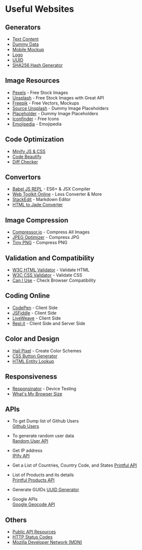 # Useful Websites

## Generators

- [Text Content](http://www.lipsum.com)   
- [Dummy Data](https://mockaroo.com)  
- [Mobile Mockup](https://mockuphone.com)  
- [Logo](https://www.logaster.com)  
- [UUID](https://www.uuidgenerator.net)  
- [SHA256 Hash Generator](https://passwordsgenerator.net/sha256-hash-generator)

## Image Resources

- [Pexels](https://www.pexels.com) - Free Stock Images  
- [Unsplash](https://unsplash.com) - Free Stock Images with Great API  
- [Freepik](https://www.freepik.com) - Free Vectors, Mockups  
- [Source Unsplash](https://source.unsplash.com) - Dummy Image Placeholders  
- [Placeholder](https://placeholder.com) - Dummy Image Placeholders  
- [Iconfinder](https://www.iconfinder.com) - Free Icons  
- [Emojipedia](https://emojipedia.org) - Emojipedia  

## Code Optimization

- [Minify JS & CSS](http://minifier.org)  
- [Code Beautify](https://codebeautify.org)  
- [Diff Checker](https://www.diffchecker.com)  

## Convertors

- [Babel JS REPL](https://babeljs.io/repl) - ES6+ & JSX Compiler  
- [Web Toolkit Online](http://www.webtoolkitonline.com) - Less Converter & More  
- [StackEdit](https://stackedit.io) - Markdown Editor  
- [HTML to Jade Converter](http://www.html2jade.org)

## Image Compression

- [Compressor.io](https://compressor.io/compress) - Compress All Images  
- [JPEG Optimizer](http://jpeg-optimizer.com) - Compress JPG  
- [Tiny PNG](https://tinypng.com) - Compress PNG  

## Validation and Compatibility

- [W3C HTML Validator](https://validator.w3.org) - Validate HTML  
- [W3C CSS Validator](https://jigsaw.w3.org/css-validator) - Validate CSS  
- [Can I Use](https://caniuse.com) - Check Browser Compatibility  

## Coding Online

- [CodePen](https://codepen.io) - Client Side  
- [JSFiddle](https://jsfiddle.net) - Client Side  
- [LiveWeave](http://liveweave.com) - Client Side  
- [Repl.it](https://repl.it) - Client Side and Server Side  

## Color and Design

- [Hail Pixel](https://color.hailpixel.com) - Create Color Schemes  
- [CSS Button Generator](http://css3buttongenerator.com)  
- [HTML Entity Lookup](http://entity-lookup.leftlogic.com)

## Responsiveness

- [Responsinator](http://www.responsinator.com) - Device Testing  
- [What's My Browser Size](https://www.webpagefx.com/tools/whats-my-browser-size)

## APIs

- To get Dump list of Github Users  
   [Github Users](https://api.github.com/users)

- To generate random user data  
   [Random User API](https://randomuser.me/api)

- Get IP address  
   [IPify API](https://api.ipify.org/)

- Get a List of Countries, Country Code, and States [Printful API](https://api.printful.com/countries)  
  
- List of Products and its details  
   [Printful Products API](https://api.printful.com/products)

- Generate GUIDs
   [UUID Generator](https://www.uuidgenerator.net/api/guid)

- Google APIs  
   [Google Geocode API](http://maps.googleapis.com/maps/api/geocode/json?address=addressDetails)


## Others

- [Public API Resources](https://github.com/toddmotto/public-apis?utm_source=mybridge&utm_medium=blog&utm_campaign=read_more)  
- [HTTP Status Codes](https://httpstatuses.com)  
- [Mozilla Developer Network (MDN)](https://developer.mozilla.org)
